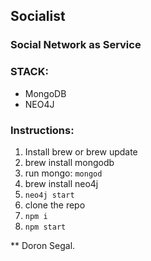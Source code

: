 ## Socialist

### Social Network as Service

### STACK:
- MongoDB
- NEO4J

### Instructions:
1.  Install brew or brew update
2.  brew install mongodb
3.  run mongo: `mongod`
4.  brew install neo4j
5.  `neo4j start`
6.  clone the repo
7.  `npm i`
8.  `npm start`


** Doron Segal.